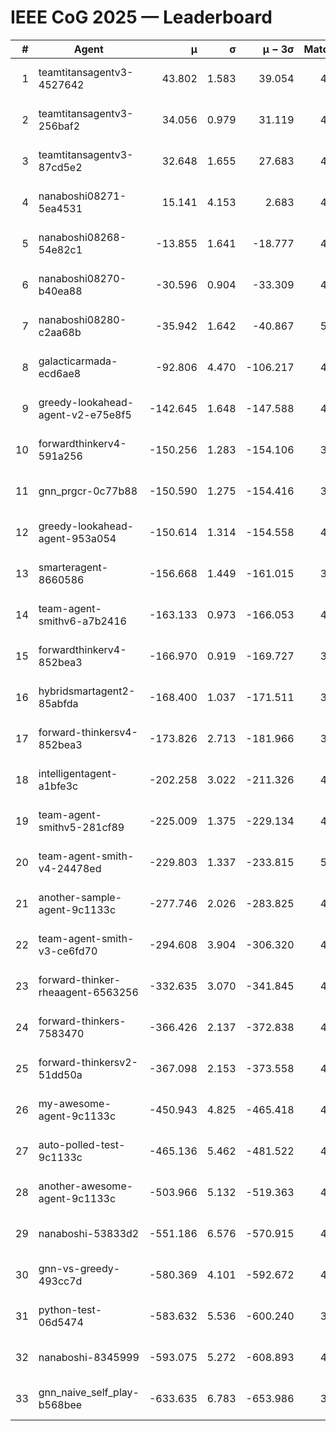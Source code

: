 # IEEE CoG 2025 — Leaderboard

| # | Agent | μ | σ | μ − 3σ | Matches | Updated |
|---:|---|---:|---:|---:|---:|---|
| 1 | teamtitansagentv3-4527642 | 43.802 | 1.583 | 39.054 | 4276 | 2025-09-02 03:39 |
| 2 | teamtitansagentv3-256baf2 | 34.056 | 0.979 | 31.119 | 4554 | 2025-09-02 03:39 |
| 3 | teamtitansagentv3-87cd5e2 | 32.648 | 1.655 | 27.683 | 4718 | 2025-09-02 03:39 |
| 4 | nanaboshi08271-5ea4531 | 15.141 | 4.153 | 2.683 | 4660 | 2025-09-02 03:39 |
| 5 | nanaboshi08268-54e82c1 | -13.855 | 1.641 | -18.777 | 4940 | 2025-09-02 03:39 |
| 6 | nanaboshi08270-b40ea88 | -30.596 | 0.904 | -33.309 | 4860 | 2025-09-02 03:39 |
| 7 | nanaboshi08280-c2aa68b | -35.942 | 1.642 | -40.867 | 5020 | 2025-09-02 03:39 |
| 8 | galacticarmada-ecd6ae8 | -92.806 | 4.470 | -106.217 | 4500 | 2025-09-02 03:39 |
| 9 | greedy-lookahead-agent-v2-e75e8f5 | -142.645 | 1.648 | -147.588 | 4940 | 2025-09-02 03:39 |
| 10 | forwardthinkerv4-591a256 | -150.256 | 1.283 | -154.106 | 3823 | 2025-09-02 03:39 |
| 11 | gnn_prgcr-0c77b88 | -150.590 | 1.275 | -154.416 | 3700 | 2025-09-02 03:39 |
| 12 | greedy-lookahead-agent-953a054 | -150.614 | 1.314 | -154.558 | 4940 | 2025-09-02 03:39 |
| 13 | smarteragent-8660586 | -156.668 | 1.449 | -161.015 | 3704 | 2025-09-02 03:39 |
| 14 | team-agent-smithv6-a7b2416 | -163.133 | 0.973 | -166.053 | 4920 | 2025-09-02 03:39 |
| 15 | forwardthinkerv4-852bea3 | -166.970 | 0.919 | -169.727 | 3719 | 2025-09-02 03:39 |
| 16 | hybridsmartagent2-85abfda | -168.400 | 1.037 | -171.511 | 3910 | 2025-09-02 03:39 |
| 17 | forward-thinkersv4-852bea3 | -173.826 | 2.713 | -181.966 | 3923 | 2025-09-02 03:39 |
| 18 | intelligentagent-a1bfe3c | -202.258 | 3.022 | -211.326 | 4285 | 2025-09-02 03:39 |
| 19 | team-agent-smithv5-281cf89 | -225.009 | 1.375 | -229.134 | 4640 | 2025-09-02 03:39 |
| 20 | team-agent-smith-v4-24478ed | -229.803 | 1.337 | -233.815 | 5080 | 2025-09-02 03:39 |
| 21 | another-sample-agent-9c1133c | -277.746 | 2.026 | -283.825 | 4860 | 2025-09-02 03:39 |
| 22 | team-agent-smith-v3-ce6fd70 | -294.608 | 3.904 | -306.320 | 4680 | 2025-09-02 03:39 |
| 23 | forward-thinker-rheaagent-6563256 | -332.635 | 3.070 | -341.845 | 4788 | 2025-09-02 03:39 |
| 24 | forward-thinkers-7583470 | -366.426 | 2.137 | -372.838 | 4659 | 2025-09-02 03:39 |
| 25 | forward-thinkersv2-51dd50a | -367.098 | 2.153 | -373.558 | 4427 | 2025-09-02 03:39 |
| 26 | my-awesome-agent-9c1133c | -450.943 | 4.825 | -465.418 | 4600 | 2025-09-02 03:39 |
| 27 | auto-polled-test-9c1133c | -465.136 | 5.462 | -481.522 | 4620 | 2025-09-02 03:39 |
| 28 | another-awesome-agent-9c1133c | -503.966 | 5.132 | -519.363 | 4840 | 2025-09-02 03:39 |
| 29 | nanaboshi-53833d2 | -551.186 | 6.576 | -570.915 | 4020 | 2025-09-02 03:39 |
| 30 | gnn-vs-greedy-493cc7d | -580.369 | 4.101 | -592.672 | 4120 | 2025-09-02 03:39 |
| 31 | python-test-06d5474 | -583.632 | 5.536 | -600.240 | 3560 | 2025-09-02 03:39 |
| 32 | nanaboshi-8345999 | -593.075 | 5.272 | -608.893 | 4300 | 2025-09-02 03:39 |
| 33 | gnn_naive_self_play-b568bee | -633.635 | 6.783 | -653.986 | 3240 | 2025-09-02 03:39 |
